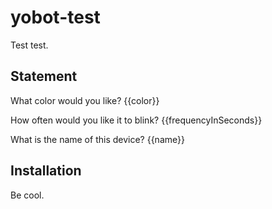 # yobot-test

Test test.

## Statement

What color would you like? {{color}}

How often would you like it to blink? {{frequencyInSeconds}}

What is the name of this device? {{name}}

## Installation

Be cool.
